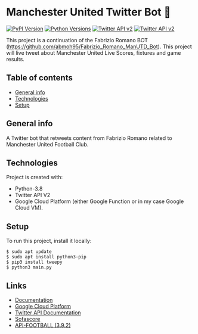 # Manchester United Twitter Bot 🤖
[![PyPI Version](https://img.shields.io/pypi/v/tweepy?label=PyPI)](https://pypi.org/project/tweepy/)
[![Python Versions](https://img.shields.io/pypi/pyversions/tweepy?label=Python)](https://pypi.org/project/tweepy/)
[![Twitter API v2](https://img.shields.io/endpoint?url=https%3A%2F%2Ftwbadges.glitch.me%2Fbadges%2Fv2)](https://developer.twitter.com/en/docs/twitter-api)
[![Twitter API v2](https://img.shields.io/twitter/follow/FabrizioUTDBot?style=social)](https://twitter.com/FabrizioUTDBot)

This project is a continuation of the Fabrizio Romano BOT (https://github.com/abmoh95/Fabrizio_Romano_ManUTD_Bot). This project will live tweet about Manchester United Live Scores, fixtures and game results.


## Table of contents
* [General info](#general-info)
* [Technologies](#technologies)
* [Setup](#setup)

## General info
A Twitter bot that retweets content from Fabrizio Romano related to Manchester United Football Club.
	
## Technologies
Project is created with:
* Python-3.8
* Twitter API V2
* Google Cloud Platform (either Google Function or in my case Google Cloud VM).

	
## Setup
To run this project, install it locally:

```
$ sudo apt update
$ sudo apt install python3-pip
$ pip3 install tweepy
$ python3 main.py
```
Links
-----

- [Documentation](https://tweepy.readthedocs.io/en/latest/)
- [Google Cloud Platform](https://cloud.google.com/)
- [Twitter API Documentation](https://developer.twitter.com/en/docs/twitter-api)
- [Sofascore](https://www.sofascore.com/football/livescore)
- [API-FOOTBALL (3.9.2)](https://www.api-football.com/documentation-v3)
